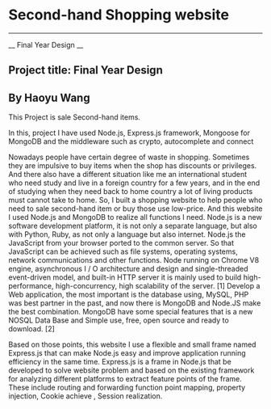 # Second-hand Shopping website
----------------------------------
__ Final Year Design __

## Project title: Final Year Design
 By Haoyu Wang 
 ---------------------------

This Project is sale Second-hand items.

In this, project I have used Node.js, Express.js framework, Mongoose for MongoDB and the middleware such as crypto, autocomplete and connect

Nowadays people have certain degree of waste in shopping. Sometimes they are impulsive to buy items when the shop has discounts or privileges.
And there also have a different situation like me an international student who need study and live in a foreign country for a few years, and in the end of studying when they need back to home country a lot of living products must cannot take to home. So, I built a shopping website to help people who need to sale second-hand item or buy those use low-price. And this website I used Node.js and MongoDB to realize all functions I need. Node.js is a new software development platform, it is not only a separate language, but also with Python, Ruby, as not only a language but also internet. Node.js the JavaScript from your browser ported to the common server. So that JavaScript can be achieved such as file systems, operating systems, network communications and other functions. Node running on Chrome V8 engine, asynchronous I / O architecture and design and single-threaded event-driven model, and built-in HTTP server it is mainly used to build high-performance, high-concurrency, high scalability of the server. [1] Develop a Web application, the most important is the database using, MySQL, PHP was best partner in the past, and now there is MongoDB and Node.JS make the best combination. MongoDB have some special features that is a new NOSQL Data Base and Simple use, free, open source and ready to download. [2]  

Based on those points, this website I use a flexible and small frame named Express.js that can make Node.js easy and improve application running efficiency in the same time. Express.js is a frame in Node.js that be developed to solve website problem and based on the existing framework for analyzing different platforms to extract feature points of the frame. These include routing and forwarding function point mapping, property injection, Cookie achieve , Session realization. 
